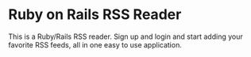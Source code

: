 # Ruby on Rails RSS Reader

This is a Ruby/Rails RSS reader.
Sign up and login and start adding
your favorite RSS feeds, all in one
easy to use application.
